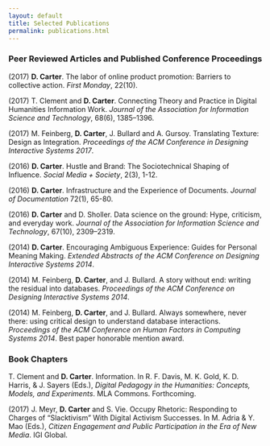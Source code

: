 ```yaml
---
layout: default
title: Selected Publications
permalink: publications.html
---
```


### Peer Reviewed Articles and Published Conference Proceedings

(2017) **D. Carter**. The labor of online product promotion: Barriers to collective action. *First Monday*, 22(10).

(2017) T. Clement and **D. Carter**. Connecting Theory and Practice in Digital Humanities Information Work. *Journal of the Association for Information Science and Technology*, 68(6), 1385–1396.

(2017) M. Feinberg, **D. Carter**, J. Bullard and A. Gursoy. Translating Texture: Design as Integration. *Proceedings of the ACM Conference in Designing Interactive Systems 2017*.

(2016) **D. Carter**. Hustle and Brand: The Sociotechnical Shaping of Influence. *Social Media + Society*, 2(3), 1-12.

(2016) **D. Carter**. Infrastructure and the Experience of Documents. *Journal of Documentation* 72(1), 65-80.

(2016) **D. Carter** and D. Sholler. Data science on the ground: Hype, criticism, and everyday work. *Journal of the Association for Information Science and Technology*, 67(10), 2309–2319.

(2014) **D. Carter**. Encouraging Ambiguous Experience: Guides for Personal Meaning Making. *Extended Abstracts of the ACM Conference on Designing Interactive Systems 2014*.

(2014) M. Feinberg, **D. Carter**, and J. Bullard. A story without end: writing the residual into databases. *Proceedings of the ACM Conference on Designing Interactive Systems 2014*.

(2014) M. Feinberg, **D. Carter**, and J. Bullard. Always somewhere, never there: using critical design to understand database interactions. *Proceedings of the ACM Conference on Human Factors in Computing Systems 2014*. Best paper honorable mention award.

### Book Chapters

T. Clement and **D. Carter**. Information. In R. F. Davis, M. K. Gold, K. D. Harris, & J. Sayers (Eds.), *Digital Pedagogy in the Humanities: Concepts, Models, and Experiments*. MLA Commons. Forthcoming.

(2017) J. Meyr, **D. Carter** and S. Vie. Occupy Rhetoric: Responding to Charges of “Slacktivism” With Digital Activism Successes. In M. Adria & Y. Mao (Eds.), *Citizen Engagement and Public Participation in the Era of New Media*. IGI Global.
